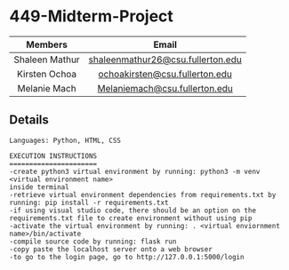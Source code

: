 # 449-Midterm-Project

|     Members      |                 Email                 |
| :--------------: | :-----------------------------------: |
|  Shaleen Mathur  |   shaleenmathur26@csu.fullerton.edu   |
|  Kirsten Ochoa   |   ochoakirsten@csu.fullerton.edu      | 
|  Melanie Mach    |   Melaniemach@csu.fullerton.edu       |

## Details

```
Languages: Python, HTML, CSS

EXECUTION INSTRUCTIONS
======================
-create python3 virtual environment by running: python3 -m venv <virtual environment name>
inside terminal
-retrieve virtual environment dependencies from requirements.txt by running: pip install -r requirements.txt
-if using visual studio code, there should be an option on the requirements.txt file to create environment without using pip 
-activate the virtual environment by running: . <virtual enviornment name>/bin/activate
-compile source code by running: flask run 
-copy paste the localhost server onto a web browser
-to go to the login page, go to http://127.0.0.1:5000/login
```

